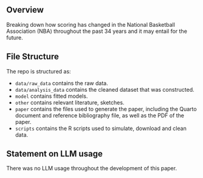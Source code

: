 ## Overview

Breaking down how scoring has changed in the National Basketball Association (NBA) throughout the past 34 years and it may entail for the future.

## File Structure

The repo is structured as:

-   `data/raw_data` contains the raw data.
-   `data/analysis_data` contains the cleaned dataset that was constructed.
-   `model` contains fitted models. 
-   `other` contains relevant literature, sketches.
-   `paper` contains the files used to generate the paper, including the Quarto document and reference bibliography file, as well as the PDF of the paper. 
-   `scripts` contains the R scripts used to simulate, download and clean data.


## Statement on LLM usage

There was no LLM usage throughout the development of this paper.